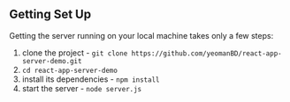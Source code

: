## Getting Set Up

Getting the server running on your local machine takes only a few steps:

1. clone the project - `git clone https://github.com/yeomanBD/react-app-server-demo.git`
2. `cd react-app-server-demo`
3. install its dependencies - `npm install`
4. start the server - `node server.js`